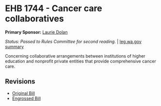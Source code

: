 # EHB 1744 - Cancer care collaboratives
**Primary Sponsor:** [Laurie Dolan](/person/leg/laurie.dolan.md)

*Status: Passed to Rules Committee for second reading.* | [leg.wa.gov summary](https://app.leg.wa.gov/billsummary?BillNumber=1744&Year=2021)

Concerning collaborative arrangements between institutions of higher education and nonprofit private entities that provide comprehensive cancer care.

## Revisions
* [Original Bill](1/)
* [Engrossed Bill](1/)